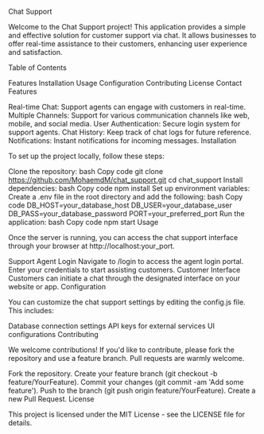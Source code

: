 Chat Support

Welcome to the Chat Support project! This application provides a simple and effective solution for customer support via chat. It allows businesses to offer real-time assistance to their customers, enhancing user experience and satisfaction.

Table of Contents

Features
Installation
Usage
Configuration
Contributing
License
Contact
Features

Real-time Chat: Support agents can engage with customers in real-time.
Multiple Channels: Support for various communication channels like web, mobile, and social media.
User Authentication: Secure login system for support agents.
Chat History: Keep track of chat logs for future reference.
Notifications: Instant notifications for incoming messages.
Installation

To set up the project locally, follow these steps:

Clone the repository:
bash
Copy code
git clone https://github.com/MohaemdM/chat_support.git
cd chat_support
Install dependencies:
bash
Copy code
npm install
Set up environment variables: Create a .env file in the root directory and add the following:
bash
Copy code
DB_HOST=your_database_host
DB_USER=your_database_user
DB_PASS=your_database_password
PORT=your_preferred_port
Run the application:
bash
Copy code
npm start
Usage

Once the server is running, you can access the chat support interface through your browser at http://localhost:your_port.

Support Agent Login
Navigate to /login to access the agent login portal.
Enter your credentials to start assisting customers.
Customer Interface
Customers can initiate a chat through the designated interface on your website or app.
Configuration

You can customize the chat support settings by editing the config.js file. This includes:

Database connection settings
API keys for external services
UI configurations
Contributing

We welcome contributions! If you'd like to contribute, please fork the repository and use a feature branch. Pull requests are warmly welcome.

Fork the repository.
Create your feature branch (git checkout -b feature/YourFeature).
Commit your changes (git commit -am 'Add some feature').
Push to the branch (git push origin feature/YourFeature).
Create a new Pull Request.
License

This project is licensed under the MIT License - see the LICENSE file for details.
